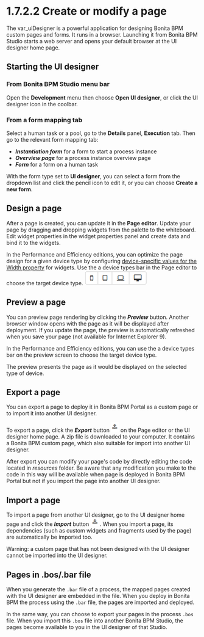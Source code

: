 # 1.7.2.2 Create or modify a page

The var\_uiDesigner is a powerful application for designing Bonita BPM custom pages and forms.
It runs in a browser. Launching it from Bonita BPM Studio starts a web server and opens your default browser at the UI designer home page.

## Starting the UI designer

### From Bonita BPM Studio menu bar

Open the **Development** menu then choose **Open UI designer**, or click the UI designer icon in the coolbar.

### From a form mapping tab

Select a human task or a pool, go to the **Details** panel, **Execution** tab. Then go to the relevant form mapping tab:

* **_Instantiation form_** for a form to start a process instance
* **_Overview page_** for a process instance overview page
* **_Form_** for a form on a human task

With the form type set to **UI designer**, you can select a form from the dropdown list and click the pencil icon to edit it, or you can choose **Create a new
form**.

## Design a page

After a page is created, you can update it in the **Page editor**. Update your page by dragging and dropping widgets from the palette to the whiteboard. Edit widget properties in
the widget properties panel and create data and bind it to the widgets.

In the Performance and Efficiency editions, you can optimize the page design for a given device type by configuring [device-specific values for the Width property](/widget-properties.html#widget-width) for widgets.
Use the a device types bar in the Page editor to choose the target device type.
![Device type selection](images/images-6_0/pb-resolution.png)

## Preview a page

You can preview page rendering by clicking the **_Preview_** button. Another browser window opens with the
page as it will be displayed after deployment. If you update the page, the preview is automatically refreshed when you save your page (not available for Internet Explorer 9).

In the Performance and Efficiency editions, you can use the a device types bar on the preview screen to choose the target device type.

The preview presents the page as it would be displayed on the selected type of device.

## Export a page

You can export a page to deploy it in Bonita BPM Portal as a custom page or to import it into another UI designer.

To export a page, click the **_Export_** button ![Export button](images/images-6_0/pb-export.png) on the Page editor or the UI designer home page. A zip file is downloaded
to your computer. It contains a Bonita BPM custom page, which also suitable for import into another UI designer.

After export you can modify your page's code by directly editing the code located in _resources_ folder. Be aware that any modification you make to the code in this way will
be available when page is deployed in Bonita BPM Portal but not if you import the page into another UI designer.

## Import a page

To import a page from another UI designer, go to the UI designer home page and click the **_Import_** button ![Import button](images/images-6_0/pb-import.png). When you
import a page, its dependencies (such as custom widgets and fragments used by the page) are automatically be imported too.

Warning: a custom page that has not been designed with the UI designer cannot be imported into the UI designer.

## Pages in .bos/.bar file

When you generate the `.bar` file of a process, the mapped pages created with the UI designer are embedded in the file. 
When you deploy in Bonita BPM the process using the `.bar` file, the pages are imported and deployed.

In the same way, you can choose to export your pages in the process `.bos` file. When you import this `.bos` file into another Bonita BPM Studio, the pages become available to you in the UI
designer of that Studio.